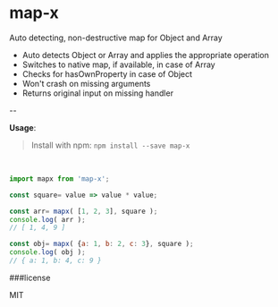 <h1>map-x</h1>


Auto detecting, non-destructive map for Object and Array

- Auto detects Object or Array and applies the appropriate operation
- Switches to native map, if available, in case of Array 
- Checks for hasOwnProperty in case of Object
- Won't crash on missing arguments
- Returns original input on missing handler

--

**Usage**:


>Install with npm: `npm install --save map-x`

<br/>


```javascript
import mapx from 'map-x';

const square= value => value * value;

const arr= mapx( [1, 2, 3], square );
console.log( arr );
// [ 1, 4, 9 ]

const obj= mapx( {a: 1, b: 2, c: 3}, square );
console.log( obj );
// { a: 1, b: 4, c: 9 }
```

###license

MIT

